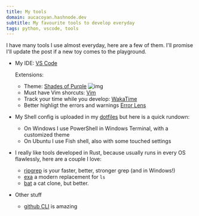 ```yaml
---
title: My tools
domain: aucacoyan.hashnode.dev
subtitle: My favourite tools to develop everyday
tags: python, vscode, tools
---
```


I have many tools I use almost everyday, here are a few of them. I'll promise I'll update the post if a new toy comes to the playground.

- My IDE: [VS Code](https://code.visualstudio.com/)

  Extensions:

  - Theme: [Shades of Purple](https://marketplace.visualstudio.com/items?itemName=ahmadawais.shades-of-purple)
    ![img](https://cdn.hashnode.com/res/hashnode/image/upload/v1657642760203/rGiW18dDd.png?auto=compress)
  - Must have Vim shorcuts: [Vim](https://marketplace.visualstudio.com/publishers/vscodevim)
  - Track your time while you develop: [WakaTime](https://marketplace.visualstudio.com/items?itemName=WakaTime.vscode-wakatime)
  - Better highligt the errors and warnings [Error Lens](https://marketplace.visualstudio.com/items?itemName=usernamehw.errorlens)

- My Shell config is uploaded in my [dotfiles](https://github.com/AucaCoyan/dotfiles) but here is a quick rundown:

  - On Windows I use PowerShell in Windows Terminal, with a customized theme
  - On Ubuntu I use Fish shell, also with some touched settings

- I really like tools developed in Rust, because usually runs in every OS flawlessly, here are a couple I love:

  - [ripgrep](https://github.com/BurntSushi/ripgrep) is your faster, better, stronger grep (and in Windows!)
  - [exa](https://github.com/ogham/exa) a modern replacement for `ls`
  - [bat](https://github.com/sharkdp/bat) a cat clone, but better.

- Other stuff
  - [github CLI](https://github.com/cli/cli) is amazing

